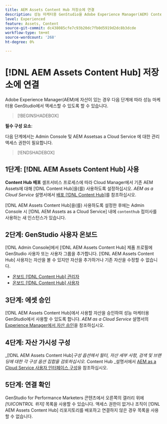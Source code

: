 ```yaml
---
title: AEM Assets Content Hub 저장소에 연결
description: 성능 마케터용 GenStudio을 Adobe Experience Manager(AEM) Content Hub 저장소에 연결하고 기존의 승인된 콘텐츠를 활용하는 방법을 알아봅니다.
level: Experienced
feature: Assets, Content
source-git-commit: dc438085cfe7c93b20dc7fb0d5919d2dc8b3dcde
workflow-type: tm+mt
source-wordcount: '268'
ht-degree: 0%

---
```


# [!DNL AEM Assets Content Hub] 저장소에 연결

Adobe Experience Manager(AEM)에 자산이 있는 경우 다음 단계에 따라 성능 마케터용 GenStudio에서 액세스할 수 있도록 할 수 있습니다.

>[!BEGINSHADEBOX]

**필수 구성 요소**:

다음 단계에서는 Admin Console 및 AEM Assetsas a Cloud Service 에 대한 관리 액세스 권한이 필요합니다.

>[!ENDSHADEBOX]

## 1단계: [!DNL AEM Assets Content Hub] 사용

**Content Hub 배포** 셀프서비스 프로세스에 따라 Cloud Manager에서 기존 AEM Assets에 대해 [!DNL Content Hub]을(를) 사용하도록 설정하십시오. _AEM as a Cloud Service_ 설명서에서 [배포 [!DNL Content Hub]](https://experienceleague.adobe.com/en/docs/experience-manager-cloud-service/content/assets/content-hub/deploy-content-hub)를 참조하십시오.

[!DNL AEM Assets Content Hub]을(를) 사용하도록 설정한 후에는 Admin Console 시 [!DNL AEM Assets as a Cloud Service] 내에 `contenthub` 접미사를 사용하는 새 인스턴스가 있습니다.

## 2단계: GenStudio 사용자 온보드

[!DNL Admin Console]에서 [!DNL AEM Assets Content Hub] 제품 프로필에 GenStudio 사용자 또는 사용자 그룹을 추가합니다. [!DNL AEM Assets Content Hub] 사용자는 자산을 볼 수 있지만 자산을 추가하거나 기존 자산을 수정할 수 없습니다.

- [온보드 [!DNL Content Hub] 관리자](https://experienceleague.adobe.com/en/docs/experience-manager-cloud-service/content/assets/content-hub/deploy-content-hub#onboard-content-hub-administrator)
- [온보드 [!DNL Content Hub] 사용자](https://experienceleague.adobe.com/en/docs/experience-manager-cloud-service/content/assets/content-hub/deploy-content-hub#onboard-content-hub-users)

## 3단계: 에셋 승인

[!DNL AEM Assets Content Hub]에서 사용할 자산을 승인하여 성능 마케터용 GenStudio에서 사용할 수 있도록 합니다. _AEM as a Cloud Service_ 설명서의 [Experience Manager에서 자산 승인](https://experienceleague.adobe.com/en/docs/experience-manager-cloud-service/content/assets/dynamicmedia/dynamic-media-open-apis/approve-assets)을 참조하십시오.

## 4단계: 자산 가시성 구성

_[!DNL AEM Assets Content Hub]_구성 옵션에서 필터, 자산 세부 사항, 검색 및 브랜딩에 대한 각 구성 옵션 집합을 검토하십시오._ Content Hub _설명서에서 [AEM as a Cloud Service 사용자 인터페이스 구성](https://experienceleague.adobe.com/en/docs/experience-manager-cloud-service/content/assets/content-hub/configure-content-hub-ui-options)을 참조하십시오.

## 5단계: 연결 확인

GenStudio for Performance Marketers 콘텐츠에서 오른쪽의 갤러리 위에 _[!UICONTROL 위치]_ 목록을 사용할 수 있습니다. 액세스 권한이 없거나 조직이 [!DNL AEM Assets Content Hub] 리포지토리를 배포하고 연결하지 않은 경우 목록을 사용할 수 없습니다.
